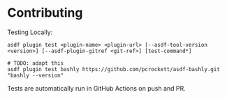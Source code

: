 # Contributing

Testing Locally:

```shell
asdf plugin test <plugin-name> <plugin-url> [--asdf-tool-version <version>] [--asdf-plugin-gitref <git-ref>] [test-command*]

# TODO: adapt this
asdf plugin test bashly https://github.com/pcrockett/asdf-bashly.git "bashly --version"
```

Tests are automatically run in GitHub Actions on push and PR.
